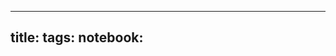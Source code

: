 <!--
 * @Descripttion: 
 * @version: 
 * @Author: Allen Zhuang
 * @Date: 2020-12-06 15:56:46
 * @LastEditors: Allen Zhuang
 * @LastEditTime: 2020-12-06 16:00:00
-->
---
title: 
tags: 
notebook: 
---